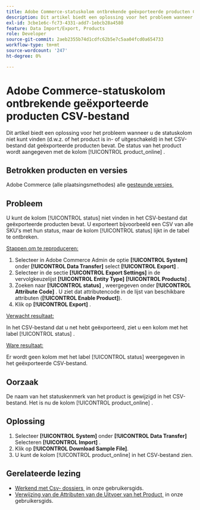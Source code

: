 ```yaml
---
title: Adobe Commerce-statuskolom ontbrekende geëxporteerde producten CSV-bestand
description: Dit artikel biedt een oplossing voor het probleem wanneer u de statuskolom niet kunt vinden in het CSV-bestand dat geëxporteerde producten bevat.
exl-id: 3cbe1e6c-fc73-4331-add7-1ebcb28a4580
feature: Data Import/Export, Products
role: Developer
source-git-commit: 2aeb2355b74d1cdfc62b5e7c5aa04fcd0a654733
workflow-type: tm+mt
source-wordcount: '247'
ht-degree: 0%

---
```


# Adobe Commerce-statuskolom ontbrekende geëxporteerde producten CSV-bestand

Dit artikel biedt een oplossing voor het probleem wanneer u de statuskolom niet kunt vinden (d.w.z. of het product is in- of uitgeschakeld) in het CSV-bestand dat geëxporteerde producten bevat. De status van het product wordt aangegeven met de kolom [!UICONTROL product_online] .

## Betrokken producten en versies

Adobe Commerce (alle plaatsingsmethodes) alle [&#x200B; gesteunde versies &#x200B;](https://www.adobe.com/content/dam/cc/en/legal/terms/enterprise/pdfs/Adobe-Commerce-Software-Lifecycle-Policy.pdf)

## Probleem

U kunt de kolom [!UICONTROL status] niet vinden in het CSV-bestand dat geëxporteerde producten bevat. U exporteert bijvoorbeeld een CSV van alle SKU&#39;s met hun status, maar de kolom [!UICONTROL status] lijkt in de tabel te ontbreken.

<u> Stappen om te reproduceren:</u>

1. Selecteer in Adobe Commerce Admin de optie **[!UICONTROL System]** onder **[!UICONTROL Data Transfer]** select **[!UICONTROL Export]** .
1. Selecteer in de sectie **[!UICONTROL Export Settings]** in de vervolgkeuzelijst **[!UICONTROL Entity Type]** **[!UICONTROL Products]** .
1. Zoeken naar **[!UICONTROL status]** , weergegeven onder **[!UICONTROL Attribute Code]** . U ziet dat attributencode in de lijst van beschikbare attributen (**[!UICONTROL Enable Product]**).
1. Klik op **[!UICONTROL Export]** .

<u> Verwacht resultaat:</u>

In het CSV-bestand dat u net hebt geëxporteerd, ziet u een kolom met het label [!UICONTROL status] .

<u> Ware resultaat:</u>

Er wordt geen kolom met het label [!UICONTROL status] weergegeven in het geëxporteerde CSV-bestand.

## Oorzaak

De naam van het statuskenmerk van het product is gewijzigd in het CSV-bestand. Het is nu de kolom [!UICONTROL product_online] .

## Oplossing

1. Selecteer **[!UICONTROL System]** onder **[!UICONTROL Data Transfer]** Selecteren **[!UICONTROL Import]** .
1. Klik op **[!UICONTROL Download Sample File]**.
1. U kunt de kolom [!UICONTROL product_online] in het CSV-bestand zien.

## Gerelateerde lezing

* [&#x200B; Werkend met Csv- dossiers &#x200B;](https://experienceleague.adobe.com/nl/docs/commerce-admin/systems/data-transfer/data-csv) in onze gebruikersgids.
* [&#x200B; Verwijzing van de Attributen van de Uitvoer van het Product &#x200B;](https://experienceleague.adobe.com/nl/docs/commerce-admin/systems/data-transfer/data-attributes-product) in onze gebruikersgids.

